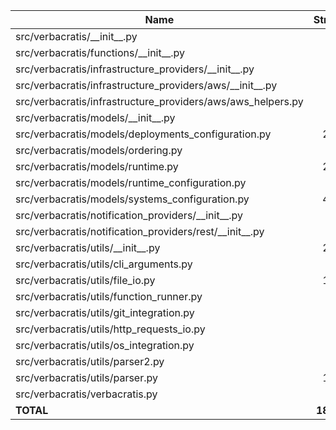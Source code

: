 | Name                                                          |    Stmts |     Miss |   Cover |
|-------------------------------------------------------------- | -------: | -------: | ------: |
| src/verbacratis/\_\_init\_\_.py                               |        0 |        0 |    100% |
| src/verbacratis/functions/\_\_init\_\_.py                     |       14 |        0 |    100% |
| src/verbacratis/infrastructure\_providers/\_\_init\_\_.py     |       12 |        2 |     83% |
| src/verbacratis/infrastructure\_providers/aws/\_\_init\_\_.py |        6 |        2 |     67% |
| src/verbacratis/infrastructure\_providers/aws/aws\_helpers.py |       18 |       13 |     28% |
| src/verbacratis/models/\_\_init\_\_.py                        |       45 |        2 |     96% |
| src/verbacratis/models/deployments\_configuration.py          |      225 |       67 |     70% |
| src/verbacratis/models/ordering.py                            |       71 |        0 |    100% |
| src/verbacratis/models/runtime.py                             |      214 |      178 |     17% |
| src/verbacratis/models/runtime\_configuration.py              |       88 |        0 |    100% |
| src/verbacratis/models/systems\_configuration.py              |      424 |        3 |     99% |
| src/verbacratis/notification\_providers/\_\_init\_\_.py       |       21 |        0 |    100% |
| src/verbacratis/notification\_providers/rest/\_\_init\_\_.py  |       28 |        2 |     93% |
| src/verbacratis/utils/\_\_init\_\_.py                         |      204 |      158 |     23% |
| src/verbacratis/utils/cli\_arguments.py                       |       60 |        6 |     90% |
| src/verbacratis/utils/file\_io.py                             |      126 |        5 |     96% |
| src/verbacratis/utils/function\_runner.py                     |       50 |       44 |     12% |
| src/verbacratis/utils/git\_integration.py                     |       61 |        2 |     97% |
| src/verbacratis/utils/http\_requests\_io.py                   |       17 |        0 |    100% |
| src/verbacratis/utils/os\_integration.py                      |       27 |       18 |     33% |
| src/verbacratis/utils/parser2.py                              |       19 |        0 |    100% |
| src/verbacratis/utils/parser.py                               |      107 |       90 |     16% |
| src/verbacratis/verbacratis.py                                |       12 |        0 |    100% |
|                                                     **TOTAL** | **1849** |  **592** | **68%** |
